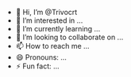 - 👋 Hi, I’m @Trivocrt
- 👀 I’m interested in ...
- 🌱 I’m currently learning ...
- 💞️ I’m looking to collaborate on ...
- 📫 How to reach me ...
- 😄 Pronouns: ...
- ⚡ Fun fact: ...

<!---
Trivocrt/Trivocrt is a ✨ special ✨ repository because its `README.md` (this file) appears on your GitHub profile.
You can click the Preview link to take a look at your changes.
--->
